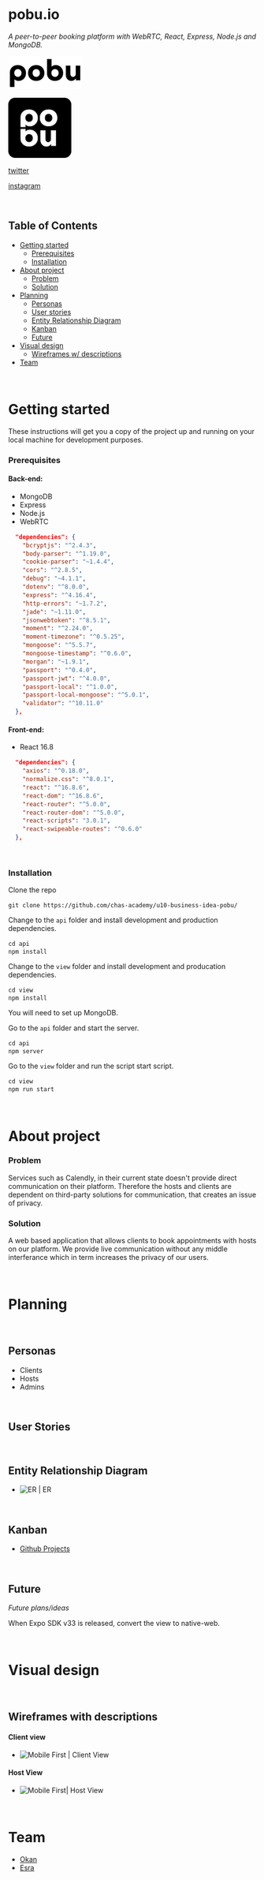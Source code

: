 # pobu.io
*A peer-to-peer booking platform with WebRTC, React, Express, Node.js and MongoDB.*


![Logo](docs/pobu2.png)

![Logo](docs/logo.png) 


[twitter](https://twitter.com/pobu_io)

[instagram](https://instagram.com/pobu.io)

<br />

## Table of Contents

* [Getting started](#getting-started)
  * [Prerequisites](#prerequisites)
  * [Installation](#installation)
* [About project](#about-project)
  * [Problem](#problem)
  * [Solution](#solution)
* [Planning](#planning)
  * [Personas](#personas)
  * [User stories](#user-stories)
  * [Entity Relationship Diagram](#entity-relationship-diagram)
  * [Kanban](#kanban)
  * [Future](#future)
* [Visual design](#visual-design)
  * [Wireframes w/ descriptions](#wireframes-with-descriptions)
* [Team](#team)

<br />

# Getting started
These instructions will get you a copy of the project up and running on your local machine for development purposes.
### Prerequisites
#### Back-end:
- MongoDB
- Express
- Node.js
- WebRTC

```json
  "dependencies": {
    "bcryptjs": "^2.4.3",
    "body-parser": "^1.19.0",
    "cookie-parser": "~1.4.4",
    "cors": "^2.8.5",
    "debug": "~4.1.1",
    "dotenv": "^8.0.0",
    "express": "^4.16.4",
    "http-errors": "~1.7.2",
    "jade": "~1.11.0",
    "jsonwebtoken": "^8.5.1",
    "moment": "^2.24.0",
    "moment-timezone": "^0.5.25",
    "mongoose": "^5.5.7",
    "mongoose-timestamp": "^0.6.0",
    "morgan": "~1.9.1",
    "passport": "^0.4.0",
    "passport-jwt": "^4.0.0",
    "passport-local": "^1.0.0",
    "passport-local-mongoose": "^5.0.1",
    "validator": "^10.11.0"
  },
```

#### Front-end:
- React 16.8

```json
  "dependencies": {
    "axios": "^0.18.0",
    "normalize.css": "^8.0.1",
    "react": "^16.8.6",
    "react-dom": "^16.8.6",
    "react-router": "^5.0.0",
    "react-router-dom": "^5.0.0",
    "react-scripts": "3.0.1",
    "react-swipeable-routes": "^0.6.0"
  },
```
<br />

### Installation
Clone the repo
```
git clone https://github.com/chas-academy/u10-business-idea-pobu/
```

Change to the `api` folder and install development and production dependencies.

```
cd api
npm install
```

Change to the `view` folder and install development and producation dependencies.
```
cd view
npm install
```

You will need to set up MongoDB. 


Go to the `api` folder and start the server.
```
cd api
npm server
```

Go to the `view` folder and run the script start script.
```
cd view
npm run start

```

<br />

# About project

### Problem
Services such as Calendly, in their current state doesn't provide direct communication on their platform. 
Therefore the hosts and clients are dependent on third-party solutions for communication, that creates an issue of privacy.

### Solution
A web based application that allows clients to book appointments with hosts on our platform. We provide live communication without any middle interferance which in term increases the privacy of our users.


<br />

# Planning

<br />


## Personas
- Clients
- Hosts
- Admins


<br />

## User Stories

<br /> 

## Entity Relationship Diagram
- ![ER | ER ](docs/er.png)

<br />

## Kanban
- [Github Projects](https://github.com/okan-s/pobu/projects/1)

<br />

## Future
*Future plans/ideas*

When Expo SDK v33 is released, convert the view to native-web.

<br />

# Visual design 

<br />

## Wireframes with descriptions
#### Client view
- ![Mobile First | Client View](docs/wireframe-1.png)
#### Host View
- ![Mobile First| Host View](docs/wireframe-1.png)

<br />

# Team
- [Okan](https://github.com/okan-s)
- [Esra](https://github.com/esraod)
